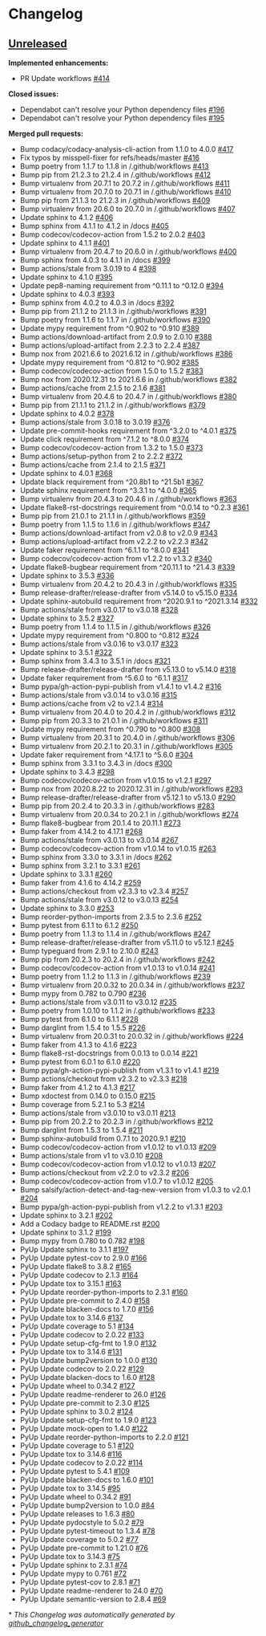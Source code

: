 # Changelog

## [Unreleased](https://github.com/jmuelbert/jmbde-python/tree/HEAD)

**Implemented enhancements:**

- PR Update workflows [\#414](https://github.com/jmuelbert/jmbde-python/pull/414)

**Closed issues:**

- Dependabot can't resolve your Python dependency files [\#196](https://github.com/jmuelbert/jmbde-python/issues/196)
- Dependabot can't resolve your Python dependency files [\#195](https://github.com/jmuelbert/jmbde-python/issues/195)

**Merged pull requests:**

- Bump codacy/codacy-analysis-cli-action from 1.1.0 to 4.0.0 [\#417](https://github.com/jmuelbert/jmbde-python/pull/417)
- Fix typos by misspell-fixer for refs/heads/master [\#416](https://github.com/jmuelbert/jmbde-python/pull/416)
- Bump poetry from 1.1.7 to 1.1.8 in /.github/workflows [\#413](https://github.com/jmuelbert/jmbde-python/pull/413)
- Bump pip from 21.2.3 to 21.2.4 in /.github/workflows [\#412](https://github.com/jmuelbert/jmbde-python/pull/412)
- Bump virtualenv from 20.7.1 to 20.7.2 in /.github/workflows [\#411](https://github.com/jmuelbert/jmbde-python/pull/411)
- Bump virtualenv from 20.7.0 to 20.7.1 in /.github/workflows [\#410](https://github.com/jmuelbert/jmbde-python/pull/410)
- Bump pip from 21.1.3 to 21.2.3 in /.github/workflows [\#409](https://github.com/jmuelbert/jmbde-python/pull/409)
- Bump virtualenv from 20.6.0 to 20.7.0 in /.github/workflows [\#407](https://github.com/jmuelbert/jmbde-python/pull/407)
- Update sphinx to 4.1.2 [\#406](https://github.com/jmuelbert/jmbde-python/pull/406)
- Bump sphinx from 4.1.1 to 4.1.2 in /docs [\#405](https://github.com/jmuelbert/jmbde-python/pull/405)
- Bump codecov/codecov-action from 1.5.2 to 2.0.2 [\#403](https://github.com/jmuelbert/jmbde-python/pull/403)
- Update sphinx to 4.1.1 [\#401](https://github.com/jmuelbert/jmbde-python/pull/401)
- Bump virtualenv from 20.4.7 to 20.6.0 in /.github/workflows [\#400](https://github.com/jmuelbert/jmbde-python/pull/400)
- Bump sphinx from 4.0.3 to 4.1.1 in /docs [\#399](https://github.com/jmuelbert/jmbde-python/pull/399)
- Bump actions/stale from 3.0.19 to 4 [\#398](https://github.com/jmuelbert/jmbde-python/pull/398)
- Update sphinx to 4.1.0 [\#395](https://github.com/jmuelbert/jmbde-python/pull/395)
- Update pep8-naming requirement from ^0.11.1 to ^0.12.0 [\#394](https://github.com/jmuelbert/jmbde-python/pull/394)
- Update sphinx to 4.0.3 [\#393](https://github.com/jmuelbert/jmbde-python/pull/393)
- Bump sphinx from 4.0.2 to 4.0.3 in /docs [\#392](https://github.com/jmuelbert/jmbde-python/pull/392)
- Bump pip from 21.1.2 to 21.1.3 in /.github/workflows [\#391](https://github.com/jmuelbert/jmbde-python/pull/391)
- Bump poetry from 1.1.6 to 1.1.7 in /.github/workflows [\#390](https://github.com/jmuelbert/jmbde-python/pull/390)
- Update mypy requirement from ^0.902 to ^0.910 [\#389](https://github.com/jmuelbert/jmbde-python/pull/389)
- Bump actions/download-artifact from 2.0.9 to 2.0.10 [\#388](https://github.com/jmuelbert/jmbde-python/pull/388)
- Bump actions/upload-artifact from 2.2.3 to 2.2.4 [\#387](https://github.com/jmuelbert/jmbde-python/pull/387)
- Bump nox from 2021.6.6 to 2021.6.12 in /.github/workflows [\#386](https://github.com/jmuelbert/jmbde-python/pull/386)
- Update mypy requirement from ^0.812 to ^0.902 [\#385](https://github.com/jmuelbert/jmbde-python/pull/385)
- Bump codecov/codecov-action from 1.5.0 to 1.5.2 [\#383](https://github.com/jmuelbert/jmbde-python/pull/383)
- Bump nox from 2020.12.31 to 2021.6.6 in /.github/workflows [\#382](https://github.com/jmuelbert/jmbde-python/pull/382)
- Bump actions/cache from 2.1.5 to 2.1.6 [\#381](https://github.com/jmuelbert/jmbde-python/pull/381)
- Bump virtualenv from 20.4.6 to 20.4.7 in /.github/workflows [\#380](https://github.com/jmuelbert/jmbde-python/pull/380)
- Bump pip from 21.1.1 to 21.1.2 in /.github/workflows [\#379](https://github.com/jmuelbert/jmbde-python/pull/379)
- Update sphinx to 4.0.2 [\#378](https://github.com/jmuelbert/jmbde-python/pull/378)
- Bump actions/stale from 3.0.18 to 3.0.19 [\#376](https://github.com/jmuelbert/jmbde-python/pull/376)
- Update pre-commit-hooks requirement from ^3.2.0 to ^4.0.1 [\#375](https://github.com/jmuelbert/jmbde-python/pull/375)
- Update click requirement from ^7.1.2 to ^8.0.0 [\#374](https://github.com/jmuelbert/jmbde-python/pull/374)
- Bump codecov/codecov-action from 1.3.2 to 1.5.0 [\#373](https://github.com/jmuelbert/jmbde-python/pull/373)
- Bump actions/setup-python from 2 to 2.2.2 [\#372](https://github.com/jmuelbert/jmbde-python/pull/372)
- Bump actions/cache from 2.1.4 to 2.1.5 [\#371](https://github.com/jmuelbert/jmbde-python/pull/371)
- Update sphinx to 4.0.1 [\#368](https://github.com/jmuelbert/jmbde-python/pull/368)
- Update black requirement from ^20.8b1 to ^21.5b1 [\#367](https://github.com/jmuelbert/jmbde-python/pull/367)
- Update sphinx requirement from ^3.3.1 to ^4.0.0 [\#365](https://github.com/jmuelbert/jmbde-python/pull/365)
- Bump virtualenv from 20.4.3 to 20.4.6 in /.github/workflows [\#363](https://github.com/jmuelbert/jmbde-python/pull/363)
- Update flake8-rst-docstrings requirement from ^0.0.14 to ^0.2.3 [\#361](https://github.com/jmuelbert/jmbde-python/pull/361)
- Bump pip from 21.0.1 to 21.1.1 in /.github/workflows [\#359](https://github.com/jmuelbert/jmbde-python/pull/359)
- Bump poetry from 1.1.5 to 1.1.6 in /.github/workflows [\#347](https://github.com/jmuelbert/jmbde-python/pull/347)
- Bump actions/download-artifact from v2.0.8 to v2.0.9 [\#343](https://github.com/jmuelbert/jmbde-python/pull/343)
- Bump actions/upload-artifact from v2.2.2 to v2.2.3 [\#342](https://github.com/jmuelbert/jmbde-python/pull/342)
- Update faker requirement from ^6.1.1 to ^8.0.0 [\#341](https://github.com/jmuelbert/jmbde-python/pull/341)
- Bump codecov/codecov-action from v1.2.2 to v1.3.2 [\#340](https://github.com/jmuelbert/jmbde-python/pull/340)
- Update flake8-bugbear requirement from ^20.11.1 to ^21.4.3 [\#339](https://github.com/jmuelbert/jmbde-python/pull/339)
- Update sphinx to 3.5.3 [\#336](https://github.com/jmuelbert/jmbde-python/pull/336)
- Bump virtualenv from 20.4.2 to 20.4.3 in /.github/workflows [\#335](https://github.com/jmuelbert/jmbde-python/pull/335)
- Bump release-drafter/release-drafter from v5.14.0 to v5.15.0 [\#334](https://github.com/jmuelbert/jmbde-python/pull/334)
- Update sphinx-autobuild requirement from ^2020.9.1 to ^2021.3.14 [\#332](https://github.com/jmuelbert/jmbde-python/pull/332)
- Bump actions/stale from v3.0.17 to v3.0.18 [\#328](https://github.com/jmuelbert/jmbde-python/pull/328)
- Update sphinx to 3.5.2 [\#327](https://github.com/jmuelbert/jmbde-python/pull/327)
- Bump poetry from 1.1.4 to 1.1.5 in /.github/workflows [\#326](https://github.com/jmuelbert/jmbde-python/pull/326)
- Update mypy requirement from ^0.800 to ^0.812 [\#324](https://github.com/jmuelbert/jmbde-python/pull/324)
- Bump actions/stale from v3.0.16 to v3.0.17 [\#323](https://github.com/jmuelbert/jmbde-python/pull/323)
- Update sphinx to 3.5.1 [\#322](https://github.com/jmuelbert/jmbde-python/pull/322)
- Bump sphinx from 3.4.3 to 3.5.1 in /docs [\#321](https://github.com/jmuelbert/jmbde-python/pull/321)
- Bump release-drafter/release-drafter from v5.13.0 to v5.14.0 [\#318](https://github.com/jmuelbert/jmbde-python/pull/318)
- Update faker requirement from ^5.6.0 to ^6.1.1 [\#317](https://github.com/jmuelbert/jmbde-python/pull/317)
- Bump pypa/gh-action-pypi-publish from v1.4.1 to v1.4.2 [\#316](https://github.com/jmuelbert/jmbde-python/pull/316)
- Bump actions/stale from v3.0.14 to v3.0.16 [\#315](https://github.com/jmuelbert/jmbde-python/pull/315)
- Bump actions/cache from v2 to v2.1.4 [\#314](https://github.com/jmuelbert/jmbde-python/pull/314)
- Bump virtualenv from 20.4.0 to 20.4.2 in /.github/workflows [\#312](https://github.com/jmuelbert/jmbde-python/pull/312)
- Bump pip from 20.3.3 to 21.0.1 in /.github/workflows [\#311](https://github.com/jmuelbert/jmbde-python/pull/311)
- Update mypy requirement from ^0.790 to ^0.800 [\#308](https://github.com/jmuelbert/jmbde-python/pull/308)
- Bump virtualenv from 20.3.1 to 20.4.0 in /.github/workflows [\#306](https://github.com/jmuelbert/jmbde-python/pull/306)
- Bump virtualenv from 20.2.1 to 20.3.1 in /.github/workflows [\#305](https://github.com/jmuelbert/jmbde-python/pull/305)
- Update faker requirement from ^4.17.1 to ^5.6.0 [\#304](https://github.com/jmuelbert/jmbde-python/pull/304)
- Bump sphinx from 3.3.1 to 3.4.3 in /docs [\#300](https://github.com/jmuelbert/jmbde-python/pull/300)
- Update sphinx to 3.4.3 [\#298](https://github.com/jmuelbert/jmbde-python/pull/298)
- Bump codecov/codecov-action from v1.0.15 to v1.2.1 [\#297](https://github.com/jmuelbert/jmbde-python/pull/297)
- Bump nox from 2020.8.22 to 2020.12.31 in /.github/workflows [\#293](https://github.com/jmuelbert/jmbde-python/pull/293)
- Bump release-drafter/release-drafter from v5.12.1 to v5.13.0 [\#290](https://github.com/jmuelbert/jmbde-python/pull/290)
- Bump pip from 20.2.4 to 20.3.3 in /.github/workflows [\#283](https://github.com/jmuelbert/jmbde-python/pull/283)
- Bump virtualenv from 20.0.34 to 20.2.1 in /.github/workflows [\#274](https://github.com/jmuelbert/jmbde-python/pull/274)
- Bump flake8-bugbear from 20.1.4 to 20.11.1 [\#273](https://github.com/jmuelbert/jmbde-python/pull/273)
- Bump faker from 4.14.2 to 4.17.1 [\#268](https://github.com/jmuelbert/jmbde-python/pull/268)
- Bump actions/stale from v3.0.13 to v3.0.14 [\#267](https://github.com/jmuelbert/jmbde-python/pull/267)
- Bump codecov/codecov-action from v1.0.14 to v1.0.15 [\#263](https://github.com/jmuelbert/jmbde-python/pull/263)
- Bump sphinx from 3.3.0 to 3.3.1 in /docs [\#262](https://github.com/jmuelbert/jmbde-python/pull/262)
- Bump sphinx from 3.2.1 to 3.3.1 [\#261](https://github.com/jmuelbert/jmbde-python/pull/261)
- Update sphinx to 3.3.1 [\#260](https://github.com/jmuelbert/jmbde-python/pull/260)
- Bump faker from 4.1.6 to 4.14.2 [\#259](https://github.com/jmuelbert/jmbde-python/pull/259)
- Bump actions/checkout from v2.3.3 to v2.3.4 [\#257](https://github.com/jmuelbert/jmbde-python/pull/257)
- Bump actions/stale from v3.0.12 to v3.0.13 [\#254](https://github.com/jmuelbert/jmbde-python/pull/254)
- Update sphinx to 3.3.0 [\#253](https://github.com/jmuelbert/jmbde-python/pull/253)
- Bump reorder-python-imports from 2.3.5 to 2.3.6 [\#252](https://github.com/jmuelbert/jmbde-python/pull/252)
- Bump pytest from 6.1.1 to 6.1.2 [\#250](https://github.com/jmuelbert/jmbde-python/pull/250)
- Bump poetry from 1.1.3 to 1.1.4 in /.github/workflows [\#247](https://github.com/jmuelbert/jmbde-python/pull/247)
- Bump release-drafter/release-drafter from v5.11.0 to v5.12.1 [\#245](https://github.com/jmuelbert/jmbde-python/pull/245)
- Bump typeguard from 2.9.1 to 2.10.0 [\#243](https://github.com/jmuelbert/jmbde-python/pull/243)
- Bump pip from 20.2.3 to 20.2.4 in /.github/workflows [\#242](https://github.com/jmuelbert/jmbde-python/pull/242)
- Bump codecov/codecov-action from v1.0.13 to v1.0.14 [\#241](https://github.com/jmuelbert/jmbde-python/pull/241)
- Bump poetry from 1.1.2 to 1.1.3 in /.github/workflows [\#239](https://github.com/jmuelbert/jmbde-python/pull/239)
- Bump virtualenv from 20.0.32 to 20.0.34 in /.github/workflows [\#237](https://github.com/jmuelbert/jmbde-python/pull/237)
- Bump mypy from 0.782 to 0.790 [\#236](https://github.com/jmuelbert/jmbde-python/pull/236)
- Bump actions/stale from v3.0.11 to v3.0.12 [\#235](https://github.com/jmuelbert/jmbde-python/pull/235)
- Bump poetry from 1.0.10 to 1.1.2 in /.github/workflows [\#233](https://github.com/jmuelbert/jmbde-python/pull/233)
- Bump pytest from 6.1.0 to 6.1.1 [\#228](https://github.com/jmuelbert/jmbde-python/pull/228)
- Bump darglint from 1.5.4 to 1.5.5 [\#226](https://github.com/jmuelbert/jmbde-python/pull/226)
- Bump virtualenv from 20.0.31 to 20.0.32 in /.github/workflows [\#224](https://github.com/jmuelbert/jmbde-python/pull/224)
- Bump faker from 4.1.3 to 4.1.6 [\#223](https://github.com/jmuelbert/jmbde-python/pull/223)
- Bump flake8-rst-docstrings from 0.0.13 to 0.0.14 [\#221](https://github.com/jmuelbert/jmbde-python/pull/221)
- Bump pytest from 6.0.1 to 6.1.0 [\#220](https://github.com/jmuelbert/jmbde-python/pull/220)
- Bump pypa/gh-action-pypi-publish from v1.3.1 to v1.4.1 [\#219](https://github.com/jmuelbert/jmbde-python/pull/219)
- Bump actions/checkout from v2.3.2 to v2.3.3 [\#218](https://github.com/jmuelbert/jmbde-python/pull/218)
- Bump faker from 4.1.2 to 4.1.3 [\#217](https://github.com/jmuelbert/jmbde-python/pull/217)
- Bump xdoctest from 0.14.0 to 0.15.0 [\#215](https://github.com/jmuelbert/jmbde-python/pull/215)
- Bump coverage from 5.2.1 to 5.3 [\#214](https://github.com/jmuelbert/jmbde-python/pull/214)
- Bump actions/stale from v3.0.10 to v3.0.11 [\#213](https://github.com/jmuelbert/jmbde-python/pull/213)
- Bump pip from 20.2.2 to 20.2.3 in /.github/workflows [\#212](https://github.com/jmuelbert/jmbde-python/pull/212)
- Bump darglint from 1.5.3 to 1.5.4 [\#211](https://github.com/jmuelbert/jmbde-python/pull/211)
- Bump sphinx-autobuild from 0.7.1 to 2020.9.1 [\#210](https://github.com/jmuelbert/jmbde-python/pull/210)
- Bump codecov/codecov-action from v1.0.12 to v1.0.13 [\#209](https://github.com/jmuelbert/jmbde-python/pull/209)
- Bump actions/stale from v1 to v3.0.10 [\#208](https://github.com/jmuelbert/jmbde-python/pull/208)
- Bump codecov/codecov-action from v1.0.12 to v1.0.13 [\#207](https://github.com/jmuelbert/jmbde-python/pull/207)
- Bump actions/checkout from v2.2.0 to v2.3.2 [\#206](https://github.com/jmuelbert/jmbde-python/pull/206)
- Bump codecov/codecov-action from v1.0.7 to v1.0.12 [\#205](https://github.com/jmuelbert/jmbde-python/pull/205)
- Bump salsify/action-detect-and-tag-new-version from v1.0.3 to v2.0.1 [\#204](https://github.com/jmuelbert/jmbde-python/pull/204)
- Bump pypa/gh-action-pypi-publish from v1.2.2 to v1.3.1 [\#203](https://github.com/jmuelbert/jmbde-python/pull/203)
- Update sphinx to 3.2.1 [\#202](https://github.com/jmuelbert/jmbde-python/pull/202)
- Add a Codacy badge to README.rst [\#200](https://github.com/jmuelbert/jmbde-python/pull/200)
- Update sphinx to 3.1.2 [\#199](https://github.com/jmuelbert/jmbde-python/pull/199)
- Bump mypy from 0.780 to 0.782 [\#198](https://github.com/jmuelbert/jmbde-python/pull/198)
- PyUp Update sphinx to 3.1.1 [\#197](https://github.com/jmuelbert/jmbde-python/pull/197)
- PyUp Update pytest-cov to 2.9.0 [\#166](https://github.com/jmuelbert/jmbde-python/pull/166)
- PyUp Update flake8 to 3.8.2 [\#165](https://github.com/jmuelbert/jmbde-python/pull/165)
- PyUp Update codecov to 2.1.3 [\#164](https://github.com/jmuelbert/jmbde-python/pull/164)
- PyUp Update tox to 3.15.1 [\#163](https://github.com/jmuelbert/jmbde-python/pull/163)
- PyUp Update reorder-python-imports to 2.3.1 [\#160](https://github.com/jmuelbert/jmbde-python/pull/160)
- PyUp Update pre-commit to 2.4.0 [\#158](https://github.com/jmuelbert/jmbde-python/pull/158)
- PyUp Update blacken-docs to 1.7.0 [\#156](https://github.com/jmuelbert/jmbde-python/pull/156)
- PyUp Update tox to 3.14.6 [\#137](https://github.com/jmuelbert/jmbde-python/pull/137)
- PyUp Update coverage to 5.1 [\#134](https://github.com/jmuelbert/jmbde-python/pull/134)
- PyUp Update codecov to 2.0.22 [\#133](https://github.com/jmuelbert/jmbde-python/pull/133)
- PyUp Update setup-cfg-fmt to 1.9.0 [\#132](https://github.com/jmuelbert/jmbde-python/pull/132)
- PyUp Update tox to 3.14.6 [\#131](https://github.com/jmuelbert/jmbde-python/pull/131)
- PyUp Update bump2version to 1.0.0 [\#130](https://github.com/jmuelbert/jmbde-python/pull/130)
- PyUp Update codecov to 2.0.22 [\#129](https://github.com/jmuelbert/jmbde-python/pull/129)
- PyUp Update blacken-docs to 1.6.0 [\#128](https://github.com/jmuelbert/jmbde-python/pull/128)
- PyUp Update wheel to 0.34.2 [\#127](https://github.com/jmuelbert/jmbde-python/pull/127)
- PyUp Update readme-renderer to 26.0 [\#126](https://github.com/jmuelbert/jmbde-python/pull/126)
- PyUp Update pre-commit to 2.3.0 [\#125](https://github.com/jmuelbert/jmbde-python/pull/125)
- PyUp Update sphinx to 3.0.2 [\#124](https://github.com/jmuelbert/jmbde-python/pull/124)
- PyUp Update setup-cfg-fmt to 1.9.0 [\#123](https://github.com/jmuelbert/jmbde-python/pull/123)
- PyUp Update mock-open to 1.4.0 [\#122](https://github.com/jmuelbert/jmbde-python/pull/122)
- PyUp Update reorder-python-imports to 2.2.0 [\#121](https://github.com/jmuelbert/jmbde-python/pull/121)
- PyUp Update coverage to 5.1 [\#120](https://github.com/jmuelbert/jmbde-python/pull/120)
- PyUp Update tox to 3.14.6 [\#116](https://github.com/jmuelbert/jmbde-python/pull/116)
- PyUp Update codecov to 2.0.22 [\#114](https://github.com/jmuelbert/jmbde-python/pull/114)
- PyUp Update pytest to 5.4.1 [\#109](https://github.com/jmuelbert/jmbde-python/pull/109)
- PyUp Update blacken-docs to 1.6.0 [\#101](https://github.com/jmuelbert/jmbde-python/pull/101)
- PyUp Update tox to 3.14.5 [\#95](https://github.com/jmuelbert/jmbde-python/pull/95)
- PyUp Update wheel to 0.34.2 [\#91](https://github.com/jmuelbert/jmbde-python/pull/91)
- PyUp Update bump2version to 1.0.0 [\#84](https://github.com/jmuelbert/jmbde-python/pull/84)
- PyUp Update releases to 1.6.3 [\#80](https://github.com/jmuelbert/jmbde-python/pull/80)
- PyUp Update pydocstyle to 5.0.2 [\#79](https://github.com/jmuelbert/jmbde-python/pull/79)
- PyUp Update pytest-timeout to 1.3.4 [\#78](https://github.com/jmuelbert/jmbde-python/pull/78)
- PyUp Update coverage to 5.0.2 [\#77](https://github.com/jmuelbert/jmbde-python/pull/77)
- PyUp Update pre-commit to 1.21.0 [\#76](https://github.com/jmuelbert/jmbde-python/pull/76)
- PyUp Update tox to 3.14.3 [\#75](https://github.com/jmuelbert/jmbde-python/pull/75)
- PyUp Update sphinx to 2.3.1 [\#74](https://github.com/jmuelbert/jmbde-python/pull/74)
- PyUp Update mypy to 0.761 [\#72](https://github.com/jmuelbert/jmbde-python/pull/72)
- PyUp Update pytest-cov to 2.8.1 [\#71](https://github.com/jmuelbert/jmbde-python/pull/71)
- PyUp Update readme-renderer to 24.0 [\#70](https://github.com/jmuelbert/jmbde-python/pull/70)
- PyUp Update semantic-version to 2.8.4 [\#69](https://github.com/jmuelbert/jmbde-python/pull/69)



\* *This Changelog was automatically generated by [github_changelog_generator](https://github.com/github-changelog-generator/github-changelog-generator)*
